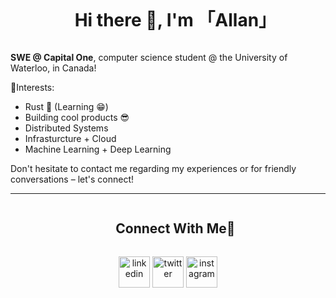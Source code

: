 <div id="user-content-toc" align="center">
  <ul align="center">
    <summary><h1 style="display: inline-block">Hi there 👋, I'm 「Allan」 </h1></summary>
  </ul>
</div>


**SWE @ Capital One**, computer science student @ the University of Waterloo, in Canada!

🌱Interests:
* Rust 🦀 (Learning 😁)
* Building cool products 😎
* Distributed Systems 
* Infrasturcture + Cloud
* Machine Learning + Deep Learning

Don't hesitate to contact me regarding my experiences or for friendly conversations – let's connect!
 
<hr> 
<div id="user-content-toc">
  <ul align="center">
    <summary><h2 style="display: inline-block">Connect With Me🤝</h2></summary>
  </ul>
</div>

<div align="center">
  <a href="https://www.linkedin.com/in/allan-yin/" target="blank" style="display: inline-block"><img align="center" src="https://user-images.githubusercontent.com/74038190/235294012-0a55e343-37ad-4b0f-924f-c8431d9d2483.gif" alt="linkedin" height="50" width="50" /></a>
  <a href="https://twitter.com/AllanYin10" target="blank" style="display: inline-block"><img align="center" src="https://user-images.githubusercontent.com/74038190/235294011-b8074c31-9097-4a65-a594-4151b58743a8.gif" alt="twitter" height="50" width="50" /></a> 
<a href="https://www.instagram.com/_allanyinn/" target="blank" style="display: inline-block"><img align="center" src="https://user-images.githubusercontent.com/74038190/235294013-a33e5c43-a01c-43f6-b44d-a406d8b4ab75.gif" alt="instagram" height="50" width="50" /></a>
</div>


